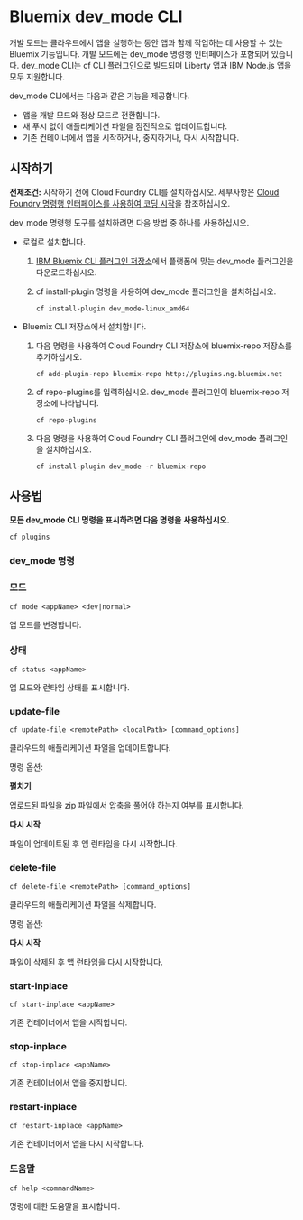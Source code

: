 # Bluemix dev_mode CLI
개발 모드는 클라우드에서 앱을 실행하는 동안 앱과 함께 작업하는 데 사용할 수 있는 Bluemix 기능입니다. 개발 모드에는 dev_mode 명령행 인터페이스가 포함되어 있습니다. dev_mode CLI는 cf CLI 플러그인으로 빌드되며 Liberty 앱과 IBM Node.js 앱을 모두 지원합니다.

dev_mode CLI에서는 다음과 같은 기능을 제공합니다.
- 앱을 개발 모드와 정상 모드로 전환합니다.
- 새 푸시 없이 애플리케이션 파일을 점진적으로 업데이트합니다.
- 기존 컨테이너에서 앱을 시작하거나, 중지하거나, 다시 시작합니다.

## 시작하기
**전제조건:** 시작하기 전에 Cloud Foundry CLI를 설치하십시오. 세부사항은 [Cloud Foundry 명령행 인터페이스를 사용하여 코딩 시작](https://github.com/cloudfoundry/cli)을 참조하십시오. 


dev_mode 명령행 도구를 설치하려면 다음 방법 중 하나를 사용하십시오.
- 로컬로 설치합니다.
  1. [IBM Bluemix CLI 플러그인 저장소](http://plugins.ng.bluemix.net)에서 플랫폼에 맞는 dev_mode 플러그인을 다운로드하십시오.
  2. cf install-plugin 명령을 사용하여 dev_mode 플러그인을 설치하십시오.
  
        ```
        cf install-plugin dev_mode-linux_amd64
        ```

- Bluemix CLI 저장소에서 설치합니다.
  1. 다음 명령을 사용하여 Cloud Foundry CLI 저장소에 bluemix-repo 저장소를 추가하십시오.
  
        ```
        cf add-plugin-repo bluemix-repo http://plugins.ng.bluemix.net
        ```

  2. cf repo-plugins를 입력하십시오. dev_mode 플러그인이 bluemix-repo 저장소에 나타납니다. 
		
		```
        cf repo-plugins
        ```
  
  3. 다음 명령을 사용하여 Cloud Foundry CLI 플러그인에 dev_mode 플러그인을 설치하십시오.
  
        ```
        cf install-plugin dev_mode -r bluemix-repo
        ```

## 사용법
**모든 dev_mode CLI 명령을 표시하려면 다음 명령을 사용하십시오.**

```
cf plugins
```

### dev_mode 명령

### 모드

```
cf mode <appName> <dev|normal>
```

앱 모드를 변경합니다.

### 상태

```
cf status <appName>
```

앱 모드와 런타임 상태를 표시합니다.

### update-file

```
cf update-file <remotePath> <localPath> [command_options]
```

클라우드의 애플리케이션 파일을 업데이트합니다.

명령 옵션:

**펼치기**

업로드된 파일을 zip 파일에서 압축을 풀어야 하는지 여부를 표시합니다.

**다시 시작**

파일이 업데이트된 후 앱 런타임을 다시 시작합니다.
  
### delete-file

```
cf delete-file <remotePath> [command_options]
```

클라우드의 애플리케이션 파일을 삭제합니다.

명령 옵션:

**다시 시작**

파일이 삭제된 후 앱 런타임을 다시 시작합니다.

### start-inplace

```
cf start-inplace <appName>
```

기존 컨테이너에서 앱을 시작합니다.

### stop-inplace

```
cf stop-inplace <appName>
```

기존 컨테이너에서 앱을 중지합니다.

### restart-inplace

```
cf restart-inplace <appName>
```

기존 컨테이너에서 앱을 다시 시작합니다.



### 도움말

```
cf help <commandName>
```
명령에 대한 도움말을 표시합니다.
